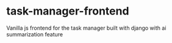 # task-manager-frontend
Vanilla js frontend for the task manager built with django with ai summarization feature
